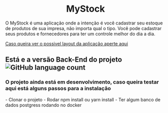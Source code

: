 <h1 align="center">MyStock</h1>
<p>O MyStock é uma aplicação onde a intenção é você cadastrar seu estoque de produtos de sua impresa, não importa qual o tipo. Você pode cadastrar seus produtos e fornecedores para ter um controle melhor do dia a dia.</p>

<a href="https://www.figma.com/file/PUHex1jAmlAKrIGoRNB5Yu/MyStock?node-id=0%3A1">
Caso queira ver o possivel layout da aplicação aperte aqui </a>

<h2>Está e a versão Back-End do projeto  <img alt="GitHub language count" src="https://img.shields.io/github/languages/count/Asrlopes/MyStock-Backend?color=%2304D361"></h2>

<h3>O projeto ainda está em desenvolvimento, caso queira testar aqui está alguns passos para a instalação</h3>
- Clonar o projeto
- Rodar npm install ou yarn install
- Ter algum banco de dados postgress rodando no docker
